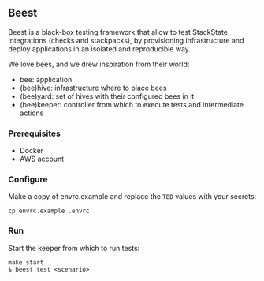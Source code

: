 ## Beest

Beest is a black-box testing framework that allow to test StackState integrations (checks and stackpacks),
by provisioning infrastructure and deploy applications in an isolated and reproducible way.

We love bees, and we drew inspiration from their world:
- bee: application
- (bee)hive: infrastructure where to place bees
- (bee)yard: set of hives with their configured bees in it
- (bee)keeper: controller from which to execute tests and intermediate actions

### Prerequisites

* Docker
* AWS account

### Configure

Make a copy of envrc.example and replace the `TBD` values with your secrets:

    cp envrc.example .envrc

### Run

Start the keeper from which to run tests:

    make start
    $ beest test <scenario>
